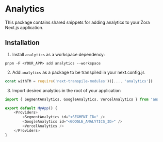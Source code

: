 # Analytics

This package contains shared snippets for adding analytics to your Zora Next.js application.

## Installation

1. Install `analytics` as a workspace dependency:

```shell
pnpm -F <YOUR_APP> add analytics --workspace
```

2. Add `analytics` as a package to be transpiled in your next.config.js

```typescript
const withTM = require('next-transpile-modules')([..., 'analytics'])
```

3. Import desired analytics in the root of your application

```typescript
import { SegmentAnalytics, GoogleAnalytics, VercelAnalytics } from 'analytics'

export default MyApp() {
    <Providers>
        <SegmentAnalytics id="<SEGMENT_ID>" />
        <GoogleAnalytics id="<GOOGLE_ANALYTICS_ID>" />
        <VercelAnalytics />
    </Providers>
}

```
